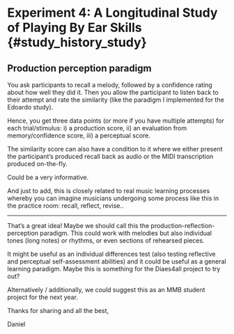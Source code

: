 
# Experiment 4: A Longitudinal Study of Playing By Ear Skills {#study_history_study}


## Production perception paradigm



You ask participants to recall a melody, followed by a confidence rating about how well they did it. Then you allow the participant to listen back to their attempt and rate the similarity (like the paradigm I implemented for the Edoardo study).

Hence, you get three data points (or more if you have multiple attempts) for each trial/stimulus: i) a production score, ii) an evaluation from memory/confidence score, iii) a perceptual score.

The similarity score can also have a condition to it where we either present the participant’s produced recall back as audio or the MIDI transcription produced on-the-fly.

Could be a very informative.

And just to add, this is closely related to real music learning processes whereby you can imagine musicians undergoing some process like this in the practice room: recall, reflect, revise..

___


That’s a great idea!
Maybe we should call this the production-reflection-perception paradigm.
This could work with melodies but also individual tones (long notes) or rhythms, or even sections of rehearsed pieces.
 
It might be useful as an individual differences test (also testing reflective and perceptual self-assessment abilities) and it could be useful as a general learning paradigm.
Maybe this is something for the Diaes4all project to try out?
 
Alternatively / additionally, we could suggest this as an MMB student project for the next year.
 
Thanks for sharing and all the best,
 
Daniel

